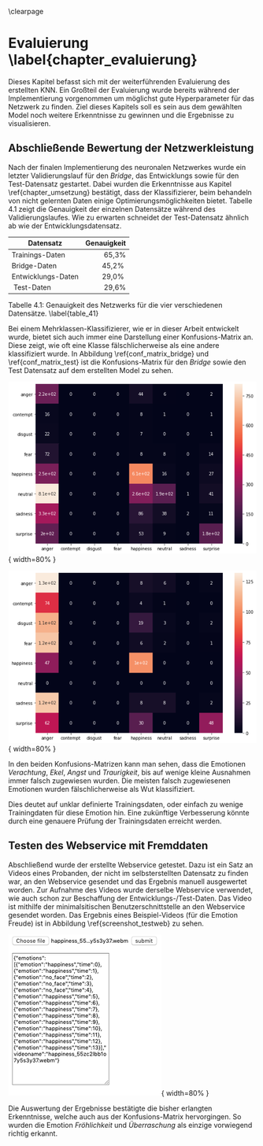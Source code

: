 \clearpage

# Evaluierung  \label{chapter_evaluierung}

Dieses Kapitel befasst sich mit der weiterführenden Evaluierung des erstellten KNN. Ein Großteil der Evaluierung wurde bereits während der Implementierung vorgenommen um möglichst gute Hyperparameter für das Netzwerk zu finden. Ziel dieses Kapitels soll es sein aus dem gewählten Model noch weitere Erkenntnisse zu gewinnen und die Ergebnisse zu visualisieren.

## Abschließende Bewertung der Netzwerkleistung

Nach der finalen Implementierung des neuronalen Netzwerkes wurde ein letzter Validierungslauf für den *Bridge*, das Entwicklungs sowie für den Test-Datensatz gestartet. Dabei wurden die Erkenntnisse aus Kapitel \ref{chapter_umsetzung} bestätigt, dass der Klassifizierer, beim behandeln von nicht gelernten Daten einige Optimierungsmöglichkeiten bietet. Tabelle 4.1 zeigt die Genauigkeit der einzelnen Datensätze während des Validierungslaufes. Wie zu erwarten schneidet der Test-Datensatz ähnlich ab wie der Entwicklungsdatensatz.

Datensatz | Genauigkeit |
| ----- | ----: |
| Trainings-Daten | 65,3%  |
| Bridge-Daten | 45,2% |
| Entwicklungs-Daten | 29,0% |
| Test-Daten | 29,6% |

Tabelle 4.1: Genauigkeit des Netzwerks für die vier verschiedenen Datensätze. \label{table_41} 

Bei einem Mehrklassen-Klassifizierer, wie er in dieser Arbeit entwickelt wurde, bietet sich auch immer eine Darstellung einer Konfusions-Matrix an. Diese zeigt, wie oft eine Klasse fälschlicherweise als eine andere klassifiziert wurde. In Abbildung \ref{conf_matrix_bridge} und \ref{conf_matrix_test} ist die Konfusions-Matrix für den *Bridge* sowie den Test Datensatz auf dem erstellten Model zu sehen.

<!-- Bernhard TODO: Schrift und Farben anpassen.. -->
![Konfusions-Matrix für den *Bridge* Datensatz. Auf der Y-Achse sind die tatsächlichen Emotionen zu sehen, auf der X-Achse die vom Netz vorhergesagten Emotionen.  \label{conf_matrix_bridge}](source/figures/conf_matrix_bridge.png){ width=80% }

![Konfusions-Matrix für den Test Datensatz. \label{conf_matrix_test}](source/figures/conf_matrix_test.png){ width=80% }

In den beiden Konfusions-Matrizen kann man sehen, dass die Emotionen *Verachtung*, *Ekel*, *Angst* und *Traurigkeit*, bis auf wenige kleine Ausnahmen immer falsch zugewiesen wurden. Die meisten falsch zugewiesenen Emotionen wurden fälschlicherweise als Wut klassifiziert.

Dies deutet auf unklar definierte Trainingsdaten, oder einfach zu wenige Trainingdaten für diese Emotion hin. Eine zukünftige Verbesserung könnte durch eine genauere Prüfung der Trainingsdaten erreicht werden.

## Testen des Webservice mit Fremddaten

Abschließend wurde der erstellte Webservice getestet. Dazu ist ein Satz an Videos eines Probanden, der nicht im selbsterstellten Datensatz zu finden war, an den Webservice gesendet und das Ergebnis manuell ausgewertet worden.
Zur Aufnahme des Videos wurde derselbe Webservice verwendet, wie auch schon zur Beschaffung der Entwicklungs-/Test-Daten. Das Video ist mithilfe der minimalsitischen Benutzerschnittstelle an den Webservice gesendet worden. Das Ergebnis eines Beispiel-Videos (für die Emotion Freude) ist in Abbildung \ref{screenshot_testweb} zu sehen.

<!-- Bernhard TODO: genauer beschreiben -->
![Screenshot der minimalistischen Benutzerschnittstelle beim Test eines Video für die Emotion Fröhlichkeit. \label{screenshot_testweb}](source/figures/screenshot_web_test.png){ width=80% }

Die Auswertung der Ergebnisse bestätigte die bisher erlangten Erkenntnisse, welche auch aus der Konfusions-Matrix hervorgingen. So wurden die Emotion *Fröhlichkeit* und *Überraschung* als einzige vorwiegend richtig erkannt.

<!--
```JSON
{"emotions":[{"emotion":"happiness","time":0},{"emotion":"happiness","time":1},{"emotion":"no_face","time":2},{"emotion":"no_face","time":3},{"emotion":"no_face","time":4},{"emotion":"happiness","time":5},{"emotion":"happiness","time":6},{"emotion":"happiness","time":7},{"emotion":"happiness","time":8},{"emotion":"happiness","time":9},{"emotion":"happiness","time":10},{"emotion":"happiness","time":11},{"emotion":"happiness","time":12},{"emotion":"happiness","time":13}],"videoname":"happiness_55zc2lbb1o7y5s3y37.webm"}
{"emotions":[{"emotion":"happiness","time":0},{"emotion":"happiness","time":1},{"emotion":"happiness","time":2},{"emotion":"happiness","time":3},{"emotion":"sadness","time":4},{"emotion":"surprise","time":5},{"emotion":"happiness","time":6},{"emotion":"happiness","time":7},{"emotion":"happiness","time":8},{"emotion":"neutral","time":9},{"emotion":"sadness","time":10},{"emotion":"happiness","time":11},{"emotion":"surprise","time":12},{"emotion":"happiness","time":13}],"videoname":"surprise_dy46stqildjdmh73wk.webm"}
{"emotions":[{"emotion":"surprise","time":0},{"emotion":"neutral","time":1},{"emotion":"anger","time":2},{"emotion":"no_face","time":3},{"emotion":"neutral","time":4},{"emotion":"neutral","time":5},{"emotion":"sadness","time":6},{"emotion":"neutral","time":7},{"emotion":"neutral","time":8},{"emotion":"neutral","time":9},{"emotion":"neutral","time":10},{"emotion":"neutral","time":11},{"emotion":"happiness","time":12},{"emotion":"happiness","time":13}],"videoname":"sadness_n0s4br7e6c6eedw2ja.webm"}
{"emotions":[{"emotion":"happiness","time":0},{"emotion":"neutral","time":1},{"emotion":"happiness","time":2},{"emotion":"happiness","time":3},{"emotion":"happiness","time":4},{"emotion":"sadness","time":5},{"emotion":"happiness","time":6},{"emotion":"happiness","time":7},{"emotion":"neutral","time":8},{"emotion":"neutral","time":9},{"emotion":"happiness","time":10},{"emotion":"happiness","time":11},{"emotion":"sadness","time":12},{"emotion":"sadness","time":13}],"videoname":"fear_101bm8pvyd4lo1x95001.webm"}
{"emotions":[{"emotion":"sadness","time":0},{"emotion":"sadness","time":1},{"emotion":"sadness","time":2},{"emotion":"happiness","time":3},{"emotion":"sadness","time":4},{"emotion":"happiness","time":5},{"emotion":"happiness","time":6},{"emotion":"anger","time":7},{"emotion":"sadness","time":8},{"emotion":"sadness","time":9},{"emotion":"sadness","time":10},{"emotion":"happiness","time":11},{"emotion":"happiness","time":12},{"emotion":"happiness","time":13}],"videoname":"disgust_fw699ng4roahqzd2lr.webm"}{"emotions":[{"emotion":"happiness","time":0},{"emotion":"sadness","time":1},{"emotion":"sadness","time":2},{"emotion":"anger","time":3},{"emotion":"anger","time":4},{"emotion":"sadness","time":5},{"emotion":"anger","time":6},{"emotion":"anger","time":7},{"emotion":"sadness","time":8},{"emotion":"sadness","time":9},{"emotion":"anger","time":10},{"emotion":"anger","time":11},{"emotion":"sadness","time":12},{"emotion":"anger","time":13}],"videoname":"contempt_1r7tn291llqp191plnvjw.webm"}{"emotions":[{"emotion":"happiness","time":0},{"emotion":"sadness","time":1},{"emotion":"sadness","time":2},{"emotion":"anger","time":3},{"emotion":"anger","time":4},{"emotion":"sadness","time":5},{"emotion":"anger","time":6},{"emotion":"anger","time":7},{"emotion":"sadness","time":8},{"emotion":"sadness","time":9},{"emotion":"anger","time":10},{"emotion":"anger","time":11},{"emotion":"sadness","time":12},{"emotion":"anger","time":13}],"videoname":"contempt_1r7tn291llqp191plnvjw.webm"}
```
-->
